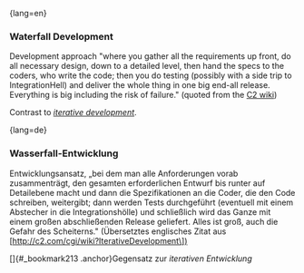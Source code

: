 {lang=en}
### Waterfall Development

Development approach "where you gather all the requirements up front, do all necessary design, down to a detailed level, then hand the specs to the coders, who write the code; then you do testing (possibly with a side trip to IntegrationHell) and deliver the whole thing in one big end-all release. Everything is big including the risk of failure." (quoted from the [C2 wiki](http://c2.com/cgi/wiki?IterativeDevelopment))

Contrast to [_iterative development_](#term-iterative-development).


{lang=de}
### Wasserfall-Entwicklung

Entwicklungsansatz, „bei dem man alle Anforderungen vorab
zusammenträgt, den gesamten erforderlichen Entwurf bis runter auf
Detailebene macht und dann die Spezifikationen an die Coder, die den
Code schreiben, weitergibt; dann werden Tests durchgeführt (eventuell
mit einem Abstecher in die Integrationshölle) und schließlich wird das
Ganze mit einem großen abschließenden Release geliefert. Alles ist
groß, auch die Gefahr des Scheiterns." (Übersetztes englisches Zitat
aus
\[[http://c2.com/cgi/wiki?IterativeDevelopment\])](http://c2.com/cgi/wiki?IterativeDevelopment)

[]{#_bookmark213 .anchor}Gegensatz zur *iterativen Entwicklung*

